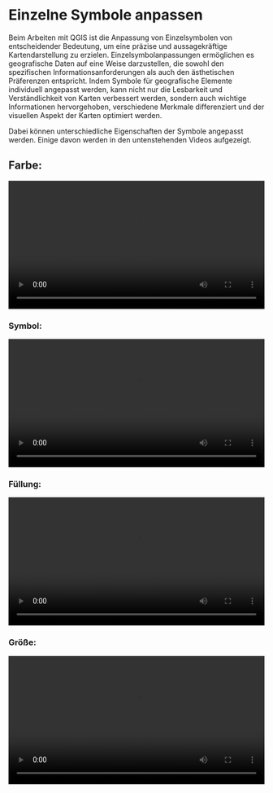 # Einzelne Symbole anpassen

Beim Arbeiten mit QGIS ist die Anpassung von Einzelsymbolen von entscheidender Bedeutung, um eine präzise und aussagekräftige Kartendarstellung zu erzielen. Einzelsymbolanpassungen ermöglichen es geografische Daten auf eine Weise darzustellen, die sowohl den spezifischen Informationsanforderungen als auch den ästhetischen Präferenzen entspricht. Indem Symbole für geografische Elemente individuell angepasst werden, kann nicht nur die Lesbarkeit und Verständlichkeit von Karten verbessert werden, sondern auch wichtige Informationen hervorgehoben, verschiedene Merkmale differenziert und der visuellen Aspekt der Karten optimiert werden.

Dabei können unterschiedliche Eigenschaften der Symbole angepasst werden. Einige davon werden in den untenstehenden Videos aufgezeigt.


## Farbe:

<video width="100%" controls src="https://courses.gistools.geog.uni-heidelberg.de/giscience/kartographie_uebung/-/wikis/uploads/videos/qgis_change_color_point.mp4"></video>
### Symbol:

<video width="100%" controls src="https://courses.gistools.geog.uni-heidelberg.de/giscience/kartographie_uebung/-/wikis/uploads/videos/qgis_change_icon_point.mp4"></video>
### Füllung:

<video width="100%" controls src="https://courses.gistools.geog.uni-heidelberg.de/giscience/kartographie_uebung/-/wikis/uploads/videos/qgis_change_polygon_fill.mp4"></video>
### Größe:

<video width="100%" controls src="https://courses.gistools.geog.uni-heidelberg.de/giscience/kartographie_uebung/-/wikis/uploads/videos/qgis_change_size_point.mp4"></video>